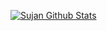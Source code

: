 
[![Sujan Github Stats](https://github-readme-stats.vercel.app/api?username=codeater7&count_private=true&hide=contribs,prs&show_icons=true&theme=radical)](https://github.com/anuraghazra/github-readme-stats)

